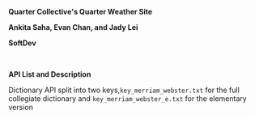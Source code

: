 **Quarter Collective's Quarter Weather Site**


**Ankita Saha, Evan Chan, and Jady Lei**


**SoftDev**

<br>

**API List and Description**


Dictionary API split into two keys,<code>key_merriam_webster.txt</code> for the full collegiate dictionary and <code>key_merriam_webster_e.txt</code> for the elementary version
